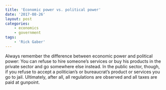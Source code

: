 ```yaml
---
title: 'Economic power vs. political power'
date: '2017-08-26'
layout: post
categories:
    - economics
    - government
tags:
    - 'Rick Gaber'
---
```


Always remember the difference between economic power and political power: You can refuse to hire someone’s services or buy his products in the private sector and go somewhere else instead. In the public sector, though, if you refuse to accept a politician’s or bureaucrat’s product or services you go to jail. Ultimately, after all, all regulations are observed and all taxes are paid at gunpoint.
